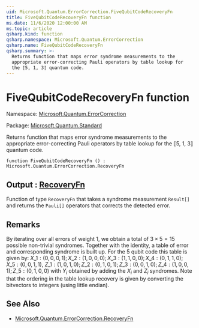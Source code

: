 ```yaml
---
uid: Microsoft.Quantum.ErrorCorrection.FiveQubitCodeRecoveryFn
title: FiveQubitCodeRecoveryFn function
ms.date: 11/6/2020 12:00:00 AM
ms.topic: article
qsharp.kind: function
qsharp.namespace: Microsoft.Quantum.ErrorCorrection
qsharp.name: FiveQubitCodeRecoveryFn
qsharp.summary: >-
  Returns function that maps error syndrome measurements to the
  appropriate error-correcting Pauli operators by table lookup for
  the ⟦5, 1, 3⟧ quantum code.
---
```


# FiveQubitCodeRecoveryFn function

Namespace: [Microsoft.Quantum.ErrorCorrection](xref:Microsoft.Quantum.ErrorCorrection)

Package: [Microsoft.Quantum.Standard](https://nuget.org/packages/Microsoft.Quantum.Standard)


Returns function that maps error syndrome measurements to theappropriate error-correcting Pauli operators by table lookup forthe ⟦5, 1, 3⟧ quantum code.

```qsharp
function FiveQubitCodeRecoveryFn () : Microsoft.Quantum.ErrorCorrection.RecoveryFn
```


## Output : [RecoveryFn](xref:Microsoft.Quantum.ErrorCorrection.RecoveryFn)

Function of type `RecoveryFn` that takes a syndrome measurement`Result[]` and returns the `Pauli[]` operators that corrects thedetected error.

## Remarks

By iterating over all errors of weight $1$, we obtain a total of $3\times 5=15$ possible non-trivial syndromes.Together with the identity, a table of error and corresponding syndrome is built up. For the 5 qubit codethis table is given by: $X\_1: (0,0,0,1); X\_2: (1,0,0,0); X\_3: (1,1,0,0); X\_4: (0,1,1,0); X\_5: (0,0,1,1)$,$Z\_1: (1,0,1,0); Z\_2: (0,1,0,1); Z\_3: (0,0,1,0); Z\_4: (1,0,0,1); Z\_5: (0,1,0,0)$ with $Y_i$ obtained by adding the $X_i$ and $Z_i$ syndromes. Note that theordering in the table lookup recovery is given by converting the bitvectors to integers (using little endian).

## See Also

- [Microsoft.Quantum.ErrorCorrection.RecoveryFn](xref:Microsoft.Quantum.ErrorCorrection.RecoveryFn)